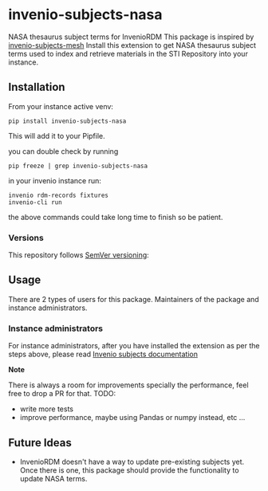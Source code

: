 # invenio-subjects-nasa

NASA thesaurus subject terms for InvenioRDM
This package is inspired by [invenio-subjects-mesh](https://github.com/galterlibrary/invenio-subjects-mesh)
Install this extension to get NASA thesaurus subject terms used to index and retrieve materials in the STI Repository into your instance.

## Installation

From your instance active venv:
```console
pip install invenio-subjects-nasa
```

This will add it to your Pipfile.

you can double check by running
```console
pip freeze | grep invenio-subjects-nasa
```
in your invenio instance run:
```console
invenio rdm-records fixtures
invenio-cli run
```
the above commands could take long time to finish so be patient.

### Versions

This repository follows [SemVer versioning](https://semver.org/):


## Usage

There are 2 types of users for this package. Maintainers of the package and instance administrators.

### Instance administrators

For instance administrators, after you have installed the extension as per the steps above,
please read [Invenio subjects documentation](https://inveniordm.docs.cern.ch/customize/vocabularies/subjects/)

**Note**

There is always a room for improvements specially the performance, feel free to drop a PR for that.
TODO:
- write more tests
- improve performance, maybe using Pandas or numpy instead, etc ...


## Future Ideas

- InvenioRDM doesn't have a way to update pre-existing subjects yet. Once there is one,
  this package should provide the functionality to update NASA terms.